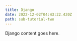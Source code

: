 ```yaml
---
title: Django
date: 2022-12-02T04:43:22.420Z
path: sub-tutorial-two
---
```

D﻿jango content goes here.